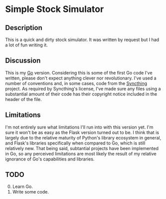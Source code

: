 Simple Stock Simulator
======================

Description
-----------
This is a quick and dirty stock simulator.  It was written by request but I had a lot of fun writing it.

Discussion
----------
This is my [Go](http://golang.org/) version.  Considering this is some of the first Go code I've written, please don't
expect anything clever nor revolutionary.  I've used a number of conventions and, in some cases, code from the
[Syncthing](http://syncthing.net/) project.  As required by Syncthing's license, I've made sure any files using a
substantial amount of their code has their copyright notice included in the header of the file.

Limitations
-----------
I'm not entirely sure what limitations I'll run into with this version yet.  I'm sure it won't be as easy as the Flask
version turned out to be.  I think that is largely due to the relative maturity of Python's library ecosystem in general,
and Flask's libraries specifically when compared to Go, which is still relatively new.  That being said, subtantial projects
have been implemented in Go, so any perceived limitations are most likely the result of my relative ignorance of Go's
capabilities and libraries.

TODO
----

0. Learn Go.
1. Write some code.